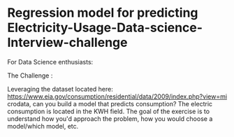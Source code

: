 # Regression model for predicting Electricity-Usage-Data-science-Interview-challenge
For Data Science enthusiasts:

The Challenge :

Leveraging the dataset located here: https://www.eia.gov/consumption/residential/data/2009/index.php?view=mi crodata, can you build a model that predicts consumption? The electric consumption is located in the KWH field. The goal of the exercise is to understand how you'd approach the problem, how you would choose a model/which model, etc.
